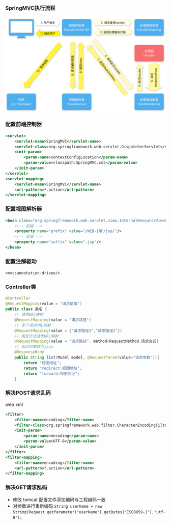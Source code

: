 ### SpringMVC执行流程

![SpringMVC](image/SpringMVC.png)

### 配置前端控制器

```xml
<servlet>
	<servlet-name>SpringMVC</servlet-name>
    <servlet-class>org.springframework.web.servlet.DispatcherServlet</servlet-class>
    <init-param>
        <param-name>contextConfigLocation</param-name>
        <param-value>classpath:SpringMVC.xml</param-value>
    </init-param>
</servlet>
<servlet-mapping>
    <servlet-name>SpringMVC</servlet-name>
    <url-pattern>*.action</url-pattern>
</servlet-mapping>
```

### 配置视图解析器

```xml
<bean class="org.springframework.web.servlet.view.InternalResourceViewResolver">
	<!-- 前缀 -->
    <property name="prefix" value="/WEB-INF/jsp/"/>
    <!-- 后缀 -->
    <property name="suffix" value=".jsp"/>
</bean>
```

### 配置注解驱动

` <mvc:annotation-driven/> `

### Controller类

```java
@Controller
@RequestMapping(value = "请求前缀")
public class 类名 {
  	// 请求URL映射
    @RequestMapping(value = "请求路径")
  	// 多个请求URL映射
  	@RequestMapping(value = {"请求路径1","请求路径2"})
  	// 指定方法请求URL映射
  	@RequestMapping(value = "请求路径", method=RequestMethod.请求方式)
  	// 返回对象转为json
  	@ResponseBody
    public String list(Model model, @RequestParam(value="请求参数")){
        return "视图地址";
      	return "redirect:视图地址";
      	return "forward:视图地址";
    }
```

### 解决POST请求乱码

web.xml

```xml
<filter>
    <filter-name>encoding</filter-name>
    <filter-class>org.springframework.web.filter.CharacterEncodingFilter</filter-class>
    <init-param>
        <param-name>encoding</param-name>
        <param-value>UTF-8</param-value>
    </init-param>
</filter>
<filter-mapping>
    <filter-name>encoding</filter-name>
    <url-pattern>*.action</url-pattern>
</filter-mapping>
```
### 解决GET请求乱码

+ 修改 tomcat 配置文件添加编码与工程编码一致
+ 对参数进行重新编码 ` String userName = new String(Request.getParameter("userName").getBytes("ISO8859-1"),"utf-8"); `